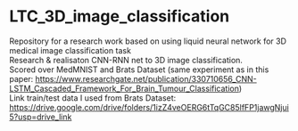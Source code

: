 # LTC_3D_image_classification
Repository for a research work based on using liquid neural network for 3D medical image classification task <br />
Research & realisaton CNN-RNN net to 3D image classification.  <br />
Scored over MedMNIST and Brats Dataset (same experiment as in this paper: https://www.researchgate.net/publication/330710656_CNN-LSTM_Cascaded_Framework_For_Brain_Tumour_Classification) <br />
Link train/test data I used from Brats Dataset: https://drive.google.com/drive/folders/1izZ4veOERG6tTqGC85lfFP1jawgNjui5?usp=drive_link <br />
